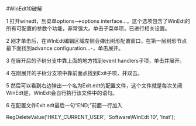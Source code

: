 #WinEdt10破解


1 打开winedt，到菜单options-->options interface...，这个选项包含了WinEdt的所有可配置的参数个功能，非常强大。单击子菜单项，已进行相关设置。 


2 刚才单击后，在WInEdt编辑区域左侧会弹出树形配置窗口，在第一层树形节点最下面找到advance configuration...-，单击展开。 


3 在展开后的子树分支中靠上面的地方找到event handlers子项，单击并展开。 


4 在刚展开的子树分支项中靠前面点找到Exit子项，并双击。 


5 然后可以看到右边弹出一个名为Exit.edt的配置文件，这个文件就是每次关闭WinEdt是，WinEdt会自行执行该文件中的语句。 


6 在配置文件Exit.edt最后一句“END;”前面一行加入 

RegDeleteValue('HKEY_CURRENT_USER', 'Software\WinEdt 10', 'Inst');
